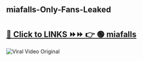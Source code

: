 
 ## miafalls-Only-Fans-Leaked

# <h2><a href="https://clipsfans.com/miafalls&ref=git">🔗 Click to LINKS ⏩⏩ 👉 🟢 miafalls </a></h2>

<a href="https://clipsfans.com/miafalls&ref=git" rel="nofollow" data-target="animated-image.originalLink"><img src="https://i.ibb.co.com/xMMVF88/686577567.gif" alt="Viral Video Original" style="max-width: 100%; display: inline-block;" data-target="animated-image.originalImage"></a>

